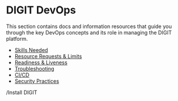# DIGIT DevOps

This section contains docs and information resources that guide you through the key DevOps concepts and its role in managing the DIGIT platform.

* [Skills Needed](devops-skills.md)
* [Resource Requests & Limits](resource-requests-and-limits.md)
* [Readiness & Liveness](probes.md)
* [Troubleshooting](troubleshooting/)
* [CI/CD](cicd.md)
* [Security Practices](security-practices.md)

/Install DIGIT



